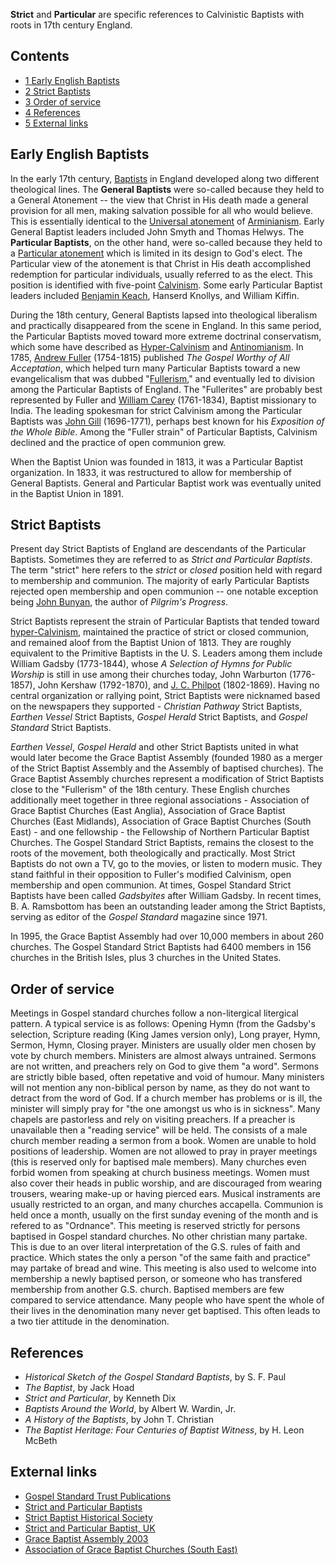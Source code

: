 **Strict** and **Particular** are specific references to
Calvinistic Baptists with roots in 17th century England.

## Contents

-   [1 Early English Baptists](#Early_English_Baptists)
-   [2 Strict Baptists](#Strict_Baptists)
-   [3 Order of service](#Order_of_service)
-   [4 References](#References)
-   [5 External links](#External_links)

## Early English Baptists

In the early 17th century, [Baptists](Baptists "Baptists") in
England developed along two different theological lines. The
**General Baptists** were so-called because they held to a General
Atonement -- the view that Christ in His death made a general
provision for all men, making salvation possible for all who would
believe. This is essentially identical to the
[Universal atonement](Universal_atonement "Universal atonement") of
[Arminianism](Arminianism "Arminianism"). Early General Baptist
leaders included John Smyth and Thomas Helwys. The
**Particular Baptists**, on the other hand, were so-called because
they held to a
[Particular atonement](Definite_atonement "Definite atonement")
which is limited in its design to God's elect. The Particular view
of the atonement is that Christ in His death accomplished
redemption for particular individuals, usually referred to as the
elect. This position is identified with five-point
[Calvinism](Calvinism "Calvinism"). Some early Particular Baptist
leaders included [Benjamin Keach](Benjamin_Keach "Benjamin Keach"),
Hanserd Knollys, and William Kiffin.

During the 18th century, General Baptists lapsed into theological
liberalism and practically disappeared from the scene in England.
In this same period, the Particular Baptists moved toward more
extreme doctrinal conservatism, which some have described as
[Hyper-Calvinism](Hyper-Calvinism "Hyper-Calvinism") and
[Antinomianism](Antinomianism "Antinomianism"). In 1785,
[Andrew Fuller](Andrew_Fuller "Andrew Fuller") (1754-1815)
published *The Gospel Worthy of All Acceptation*, which helped turn
many Particular Baptists toward a new evangelicalism that was
dubbed
"[Fullerism](index.php?title=Fullerism&action=edit&redlink=1 "Fullerism (page does not exist)"),"
and eventually led to division among the Particular Baptists of
England. The "Fullerites" are probably best represented by Fuller
and [William Carey](William_Carey "William Carey") (1761-1834),
Baptist missionary to India. The leading spokesman for strict
Calvinism among the Particular Baptists was
[John Gill](John_Gill "John Gill") (1696-1771), perhaps best known
for his *Exposition of the Whole Bible*. Among the "Fuller strain"
of Particular Baptists, Calvinism declined and the practice of open
communion grew.

When the Baptist Union was founded in 1813, it was a Particular
Baptist organization. In 1833, it was restructured to allow for
membership of General Baptists. General and Particular Baptist work
was eventually united in the Baptist Union in 1891.

## Strict Baptists

Present day Strict Baptists of England are descendants of the
Particular Baptists. Sometimes they are referred to as
*Strict and Particular Baptists*. The term "strict" here refers to
the *strict* or *closed* position held with regard to membership
and communion. The majority of early Particular Baptists rejected
open membership and open communion -- one notable exception being
[John Bunyan](John_Bunyan "John Bunyan"), the author of
*Pilgrim's Progress*.

Strict Baptists represent the strain of Particular Baptists that
tended toward [hyper-Calvinism](Hyper-Calvinism "Hyper-Calvinism"),
maintained the practice of strict or closed communion, and remained
aloof from the Baptist Union of 1813. They are roughly equivalent
to the Primitive Baptists in the U. S. Leaders among them include
William Gadsby (1773-1844), whose
*A Selection of Hymns for Public Worship* is still in use among
their churches today, John Warburton (1776-1857), John Kershaw
(1792-1870), and [J. C. Philpot](J._C._Philpot "J. C. Philpot")
(1802-1869). Having no central organization or rallying point,
Strict Baptists were nicknamed based on the newspapers they
supported - *Christian Pathway* Strict Baptists, *Earthen Vessel*
Strict Baptists, *Gospel Herald* Strict Baptists, and
*Gospel Standard* Strict Baptists.

*Earthen Vessel*, *Gospel Herald* and other Strict Baptists united
in what would later become the Grace Baptist Assembly (founded 1980
as a merger of the Strict Baptist Assembly and the Assembly of
baptised churches). The Grace Baptist Assembly churches represent a
modification of Strict Baptists close to the "Fullerism" of the
18th century. These English churches additionally meet together in
three regional associations - Association of Grace Baptist Churches
(East Anglia), Association of Grace Baptist Churches (East
Midlands), Association of Grace Baptist Churches (South East) - and
one fellowship - the Fellowship of Northern Particular Baptist
Churches. The Gospel Standard Strict Baptists, remains the closest
to the roots of the movement, both theologically and practically.
Most Strict Baptists do not own a TV, go to the movies, or listen
to modern music. They stand faithful in their opposition to
Fuller's modified Calvinism, open membership and open communion. At
times, Gospel Standard Strict Baptists have been called
*Gadsbyites* after William Gadsby. In recent times, B. A.
Ramsbottom has been an outstanding leader among the Strict
Baptists, serving as editor of the *Gospel Standard* magazine since
1971.

In 1995, the Grace Baptist Assembly had over 10,000 members in
about 260 churches. The Gospel Standard Strict Baptists had 6400
members in 156 churches in the British Isles, plus 3 churches in
the United States.

## Order of service

Meetings in Gospel standard churches follow a non-litergical
litergical pattern. A typical service is as follows: Opening Hymn
(from the Gadsby's selection, Scripture reading (King James version
only), Long prayer, Hymn, Sermon, Hymn, Closing prayer. Ministers
are usually older men chosen by vote by church members. Ministers
are almost always untrained. Sermons are not written, and preachers
rely on God to give them "a word". Sermons are strictly bible
based, often repetative and void of humour. Many ministers will not
mention any non-biblical person by name, as they do not want to
detract from the word of God. If a church member has problems or is
ill, the minister will simply pray for "the one amongst us who is
in sickness". Many chapels are pastorless and rely on visiting
preachers. If a preacher is unavailable then a "reading service"
will be held. The consists of a male church member reading a sermon
from a book. Women are unable to hold positions of leadership.
Women are not allowed to pray in prayer meetings (this is reserved
only for baptised male members). Many churches even forbid women
from speaking at church business meetings. Women must also cover
their heads in public worship, and are discouraged from wearing
trousers, wearing make-up or having pierced ears. Musical
instraments are usually restricted to an organ, and many churches
accapella. Communion is held once a month, usually on the first
sunday evening of the month and is refered to as "Ordnance". This
meeting is reserved strictly for persons baptised in Gospel
standard churches. No other christian many partake. This is due to
an over literal interpretation of the G.S. rules of faith and
practice. Which states the only a person "of the same faith and
practice" may partake of bread and wine. This meeting is also used
to welcome into membership a newly baptised person, or someone who
has transfered membership from another G.S. church. Baptised
members are few compared to service attendance. Many people who
have spent the whole of their lives in the denomination many never
get baptised. This often leads to a two tier attitude in the
denomination.

## References

-   *Historical Sketch of the Gospel Standard Baptists*, by S. F.
    Paul
-   *The Baptist*, by Jack Hoad
-   *Strict and Particular*, by Kenneth Dix
-   *Baptists Around the World*, by Albert W. Wardin, Jr.
-   *A History of the Baptists*, by John T. Christian
-   *The Baptist Heritage: Four Centuries of Baptist Witness*, by
    H. Leon McBeth

## External links

-   [Gospel Standard Trust Publications](http://www.gospelstandard.org)
-   [Strict and Particular Baptists](http://www.the-faith.org.uk/spb.html)
-   [Strict Baptist Historical Society](http://www.strictbaptisthistory.org.uk)
-   [Strict and Particular Baptist, UK](http://www.baptistboard.com/cgi-bin/ultimatebb.cgi?ubb=get_topic;f=16;t=000205)
-   [Grace Baptist Assembly 2003](http://www.childshill.com/assembly2003.html)
-   [Association of Grace Baptist Churches (South East)](http://www.hbapc.org/agbcse/index.html)



